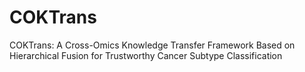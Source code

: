 # COKTrans
COKTrans: A Cross-Omics Knowledge Transfer Framework Based on Hierarchical Fusion for Trustworthy Cancer Subtype Classification
